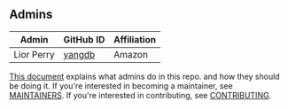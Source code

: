 ## Admins

| Admin      | GitHub ID                            | Affiliation |
|------------|--------------------------------------| ----------- |
| Lior Perry | [yangdb](https://github.com/YANG-DB) | Amazon      |

[This document](https://github.com/opensearch-project/.github/blob/main/ADMINS.md) explains what admins do in this repo. and how they should be doing it. If you're interested in becoming a maintainer, see [MAINTAINERS](MAINTAINERS.md). If you're interested in contributing, see [CONTRIBUTING](CONTRIBUTING.md).
